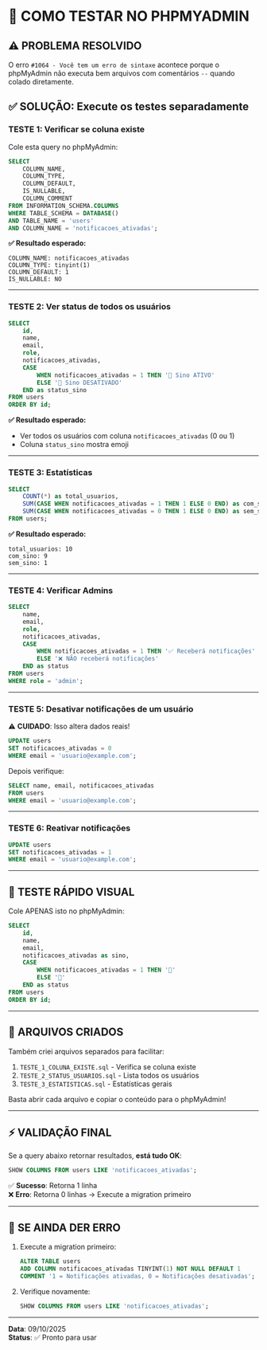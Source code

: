 # 🧪 COMO TESTAR NO PHPMYADMIN

## ⚠️ PROBLEMA RESOLVIDO

O erro `#1064 - Você tem um erro de sintaxe` acontece porque o phpMyAdmin não executa bem arquivos com comentários `--` quando colado diretamente.

## ✅ SOLUÇÃO: Execute os testes separadamente

### **TESTE 1: Verificar se coluna existe**

Cole esta query no phpMyAdmin:

```sql
SELECT 
    COLUMN_NAME,
    COLUMN_TYPE,
    COLUMN_DEFAULT,
    IS_NULLABLE,
    COLUMN_COMMENT
FROM INFORMATION_SCHEMA.COLUMNS
WHERE TABLE_SCHEMA = DATABASE()
AND TABLE_NAME = 'users'
AND COLUMN_NAME = 'notificacoes_ativadas';
```

**✅ Resultado esperado:**
```
COLUMN_NAME: notificacoes_ativadas
COLUMN_TYPE: tinyint(1)
COLUMN_DEFAULT: 1
IS_NULLABLE: NO
```

---

### **TESTE 2: Ver status de todos os usuários**

```sql
SELECT 
    id,
    name,
    email,
    role,
    notificacoes_ativadas,
    CASE 
        WHEN notificacoes_ativadas = 1 THEN '🔔 Sino ATIVO'
        ELSE '🔕 Sino DESATIVADO'
    END as status_sino
FROM users
ORDER BY id;
```

**✅ Resultado esperado:**
- Ver todos os usuários com coluna `notificacoes_ativadas` (0 ou 1)
- Coluna `status_sino` mostra emoji

---

### **TESTE 3: Estatísticas**

```sql
SELECT 
    COUNT(*) as total_usuarios,
    SUM(CASE WHEN notificacoes_ativadas = 1 THEN 1 ELSE 0 END) as com_sino,
    SUM(CASE WHEN notificacoes_ativadas = 0 THEN 1 ELSE 0 END) as sem_sino
FROM users;
```

**✅ Resultado esperado:**
```
total_usuarios: 10
com_sino: 9
sem_sino: 1
```

---

### **TESTE 4: Verificar Admins**

```sql
SELECT 
    name,
    email,
    role,
    notificacoes_ativadas,
    CASE 
        WHEN notificacoes_ativadas = 1 THEN '✅ Receberá notificações'
        ELSE '❌ NÃO receberá notificações'
    END as status
FROM users
WHERE role = 'admin';
```

---

### **TESTE 5: Desativar notificações de um usuário**

⚠️ **CUIDADO**: Isso altera dados reais!

```sql
UPDATE users 
SET notificacoes_ativadas = 0 
WHERE email = 'usuario@example.com';
```

Depois verifique:
```sql
SELECT name, email, notificacoes_ativadas 
FROM users 
WHERE email = 'usuario@example.com';
```

---

### **TESTE 6: Reativar notificações**

```sql
UPDATE users 
SET notificacoes_ativadas = 1 
WHERE email = 'usuario@example.com';
```

---

## 🎯 TESTE RÁPIDO VISUAL

Cole APENAS isto no phpMyAdmin:

```sql
SELECT 
    id,
    name,
    email,
    notificacoes_ativadas as sino,
    CASE 
        WHEN notificacoes_ativadas = 1 THEN '🔔'
        ELSE '🔕'
    END as status
FROM users
ORDER BY id;
```

---

## 📁 ARQUIVOS CRIADOS

Também criei arquivos separados para facilitar:

1. `TESTE_1_COLUNA_EXISTE.sql` - Verifica se coluna existe
2. `TESTE_2_STATUS_USUARIOS.sql` - Lista todos os usuários
3. `TESTE_3_ESTATISTICAS.sql` - Estatísticas gerais

Basta abrir cada arquivo e copiar o conteúdo para o phpMyAdmin!

---

## ⚡ VALIDAÇÃO FINAL

Se a query abaixo retornar resultados, **está tudo OK**:

```sql
SHOW COLUMNS FROM users LIKE 'notificacoes_ativadas';
```

✅ **Sucesso**: Retorna 1 linha  
❌ **Erro**: Retorna 0 linhas → Execute a migration primeiro

---

## 🔧 SE AINDA DER ERRO

1. Execute a migration primeiro:
   ```sql
   ALTER TABLE users 
   ADD COLUMN notificacoes_ativadas TINYINT(1) NOT NULL DEFAULT 1 
   COMMENT '1 = Notificações ativadas, 0 = Notificações desativadas';
   ```

2. Verifique novamente:
   ```sql
   SHOW COLUMNS FROM users LIKE 'notificacoes_ativadas';
   ```

---

**Data**: 09/10/2025  
**Status**: ✅ Pronto para usar
